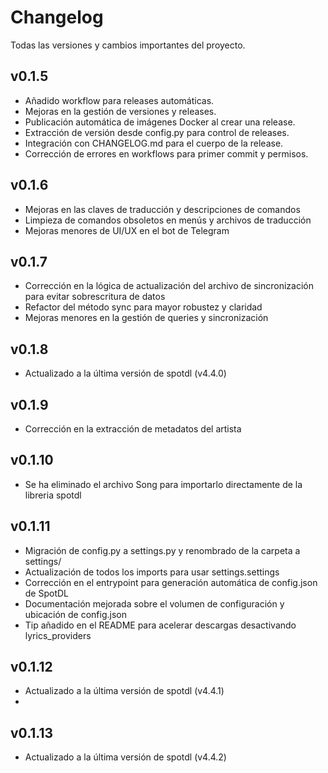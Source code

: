 # Changelog

Todas las versiones y cambios importantes del proyecto.

## v0.1.5
- Añadido workflow para releases automáticas.
- Mejoras en la gestión de versiones y releases.
- Publicación automática de imágenes Docker al crear una release.
- Extracción de versión desde config.py para control de releases.
- Integración con CHANGELOG.md para el cuerpo de la release.
- Corrección de errores en workflows para primer commit y permisos.

## v0.1.6
- Mejoras en las claves de traducción y descripciones de comandos
- Limpieza de comandos obsoletos en menús y archivos de traducción
- Mejoras menores de UI/UX en el bot de Telegram

## v0.1.7
- Corrección en la lógica de actualización del archivo de sincronización para evitar sobrescritura de datos
- Refactor del método sync para mayor robustez y claridad
- Mejoras menores en la gestión de queries y sincronización

## v0.1.8
- Actualizado a la última versión de spotdl (v4.4.0)

## v0.1.9
- Corrección en la extracción de metadatos del artista

## v0.1.10
- Se ha eliminado el archivo Song para importarlo directamente de la libreria spotdl

## v0.1.11
- Migración de config.py a settings.py y renombrado de la carpeta a settings/
- Actualización de todos los imports para usar settings.settings
- Corrección en el entrypoint para generación automática de config.json de SpotDL
- Documentación mejorada sobre el volumen de configuración y ubicación de config.json
- Tip añadido en el README para acelerar descargas desactivando lyrics_providers

## v0.1.12
- Actualizado a la última versión de spotdl (v4.4.1)
- 
## v0.1.13
- Actualizado a la última versión de spotdl (v4.4.2)

